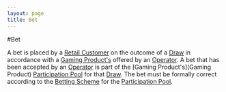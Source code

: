 ```yaml
---
layout: page
title: Bet
---
```


#Bet

A bet is placed by a [Retail Customer](retail-customer) on the outcome of a [Draw](draw) in accordance with a [Gaming Product's](gaming-product) offered by an [Operator](operator).
A bet that has been accepted by an [Operator](operator) is part of the [Gaming Product's](Gaming Product) [Participation Pool](participation-pool) for that [Draw](draw).
The bet must be formally correct according to the [Betting Scheme](betting-scheme) for the [Participation Pool](participation-pool).
